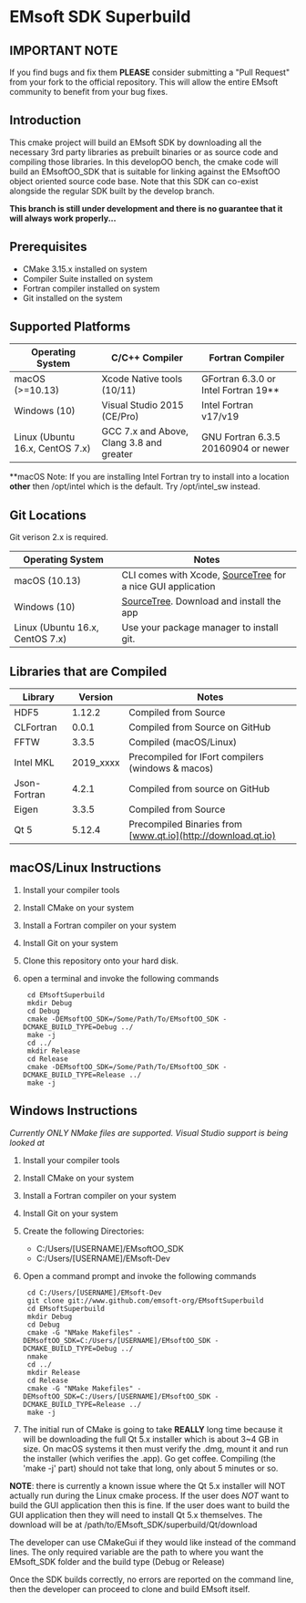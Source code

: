 # EMsoft SDK Superbuild #

## IMPORTANT NOTE ##

If you find bugs and fix them **PLEASE** consider submitting a "Pull Request" from your fork to the official repository. This will allow the entire EMsoft community to benefit from your bug fixes.

## Introduction ##

This cmake project will build an EMsoft SDK by downloading all the necessary 3rd party 
libraries as prebuilt binaries or as source code and compiling those libraries. In this developOO bench,
the cmake code will build an EMsoftOO_SDK that is suitable for linking against the EMsoftOO object oriented 
source code base. Note that this SDK can co-exist alongside the regular SDK built by the develop branch.

**This branch is still under development and there is no guarantee that it will always work properly...**

## Prerequisites ##

+ CMake 3.15.x installed on system
+ Compiler Suite installed on system
+ Fortran compiler installed on system
+ Git installed on the system

## Supported Platforms ##

| Operating System | C/C++ Compiler | Fortran Compiler |
|------------------|----------------|------------------|
| macOS (>=10.13) | Xcode Native tools (10/11) | GFortran 6.3.0 or Intel Fortran 19\*\* |
| Windows (10) | Visual Studio 2015 (CE/Pro) | Intel Fortran v17/v19 |
| Linux (Ubuntu 16.x, CentOS 7.x) | GCC 7.x and Above, Clang 3.8 and greater | GNU Fortran 6.3.5 20160904 or newer |

\*\*macOS Note: If you are installing Intel Fortran try to install into a location **other** then /opt/intel which is the default. Try /opt/intel_sw instead.

## Git Locations ##

Git verison 2.x is required.

| Operating System |  Notes  |
|------------------|--------------|
| macOS (10.13) | CLI comes with Xcode, [SourceTree](http://www.sourcetreeapp.com) for a nice GUI application |
| Windows (10) | [SourceTree](http://www.sourcetreeapp.com). Download and install the app  |
| Linux (Ubuntu 16.x, CentOS 7.x) | Use your package manager to install git.|

## Libraries that are Compiled ##

| Library | Version | Notes |
|---------|---------|-------|
| HDF5 | 1.12.2 | Compiled from Source |
| CLFortran | 0.0.1 | Compiled from Source on GitHub |
| FFTW | 3.3.5 | Compiled (macOS/Linux) |
| Intel MKL | 2019_xxxx | Precompiled for IFort compilers (windows & macos) |
| Json-Fortran | 4.2.1 | Compiled from source on GitHub |
| Eigen | 3.3.5 | Compiled from Source |
| Qt 5 | 5.12.4 | Precompiled Binaries from [www.qt.io](http://download.qt.io) |

## macOS/Linux Instructions ##

1. Install your compiler tools
2. Install CMake on your system
3. Install a Fortran compiler on your system
4. Install Git on your system
5. Clone this repository onto your hard disk.
6. open a terminal and invoke the following commands

        cd EMsoftSuperbuild
        mkdir Debug
        cd Debug
        cmake -DEMsoftOO_SDK=/Some/Path/To/EMsoftOO_SDK -DCMAKE_BUILD_TYPE=Debug ../
        make -j
        cd ../
        mkdir Release
        cd Release
        cmake -DEMsoftOO_SDK=/Some/Path/To/EMsoftOO_SDK -DCMAKE_BUILD_TYPE=Release ../
        make -j

## Windows Instructions ##

*Currently ONLY NMake files are supported. Visual Studio support is being looked at*

1. Install your compiler tools
2. Install CMake on your system
3. Install a Fortran compiler on your system
4. Install Git on your system
5. Create the following Directories:
    + C:/Users/[USERNAME]/EMsoftOO_SDK
    + C:/Users/[USERNAME]/EMsoft-Dev
6. Open a command prompt and invoke the following commands

        cd C:/Users/[USERNAME]/EMsoft-Dev
		git clone git://www.github.com/emsoft-org/EMsoftSuperbuild
        cd EMsoftSuperbuild
        mkdir Debug
        cd Debug
        cmake -G "NMake Makefiles" -DEMsoftOO_SDK=C:/Users/[USERNAME]/EMsoftOO_SDK -DCMAKE_BUILD_TYPE=Debug ../
        nmake
        cd ../
        mkdir Release
        cd Release
        cmake -G "NMake Makefiles" -DEMsoftOO_SDK=C:/Users/[USERNAME]/EMsoftOO_SDK -DCMAKE_BUILD_TYPE=Release ../
        make -j

7. The initial run of CMake is going to take  **REALLY** long time because it will be downloading the full Qt 5.x installer which is about 3~4 GB in size. On macOS systems it then must verify the .dmg, mount it and run the installer (which verifies the .app). Go get coffee. Compiling (the 'make -j' part) should not take that long, only about 5 minutes or so.

**NOTE**: there is currently a known issue where the Qt 5.x installer will NOT actually run during the Linux cmake process. If the user does *NOT* want to build the GUI application then this is fine. If the user does want to build the GUI application then they will need to install Qt 5.x themselves. The download will be at /path/to/EMsoft_SDK/superbuild/Qt/download

The developer can use CMakeGui if they would like instead of the command lines. The only required variable are the path to where you want the EMsoft_SDK folder and the build type (Debug or Release)

Once the SDK builds correctly, no errors are reported on the command line, then the developer can proceed to clone and build EMsoft itself.
